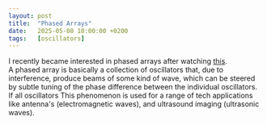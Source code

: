 ```yaml
---
layout: post
title:  "Phased Arrays"
date:   2025-05-08 10:00:00 +0200
tags:   [oscillators]
---
```


I recently became interested in phased arrays after watching [this](https://youtu.be/z4uxC7ISd-c?si=QM6bxZAGs_SjXdXq).   
A phased array is basically a collection of oscillators that, due to interference, produce beams of some kind of wave, which can be steered by subtle tuning of the phase difference between the individual oscillators. If all oscillators
This phenomenon is used for a range of tech applications like antenna's (electromagnetic waves), and ultrasound imaging (ultrasonic waves).
